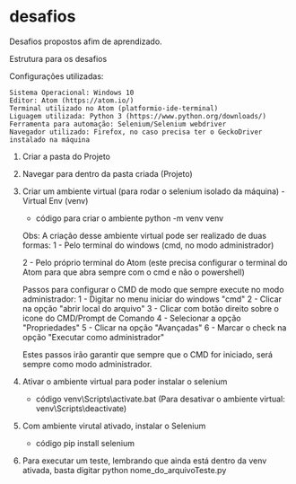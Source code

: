 # desafios
Desafios propostos afim de aprendizado.

Estrutura para os desafios

Configurações utilizadas:

	Sistema Operacional: Windows 10
	Editor: Atom (https://atom.io/)
	Terminal utilizado no Atom (platformio-ide-terminal)
	Liguagem utilizada: Python 3 (https://www.python.org/downloads/)
	Ferramenta para automação: Selenium/Selenium webdriver
	Navegador utilizado: Firefox, no caso precisa ter o GeckoDriver instalado na máquina




1. Criar a pasta do Projeto
2. Navegar para dentro da pasta criada (Projeto)
3. Criar um ambiente virtual (para rodar o selenium isolado da máquina) - Virtual Env (venv)

	- código para criar o ambiente
	  python -m venv venv

	Obs: A criação desse ambiente virtual pode ser realizado de duas formas:
	1 - Pelo terminal do windows (cmd, no modo administrador)

	2 - Pelo próprio terminal do Atom (este precisa configurar o terminal do Atom para que abra sempre com o cmd e não o powershell)

	Passos para configurar o CMD de modo que sempre execute no modo administrador:
	1 - Digitar no menu iniciar do windows "cmd"
	2 - Clicar na opção "abrir local do arquivo"
	3 - Clicar com botão direito sobre o icone do CMD/Prompt de Comando
	4 - Selecionar a opção "Propriedades"
	5 - Clicar na opção "Avançadas"
	6 - Marcar o check na opção "Executar como administrador"

	Estes passos irão garantir que sempre que o CMD for iniciado, será sempre como modo administrador.


4. Ativar o ambiente virtual para poder instalar o selenium

	- código
	  venv\Scripts\activate.bat
	  (Para desativar o ambiente virtual: venv\Scripts\deactivate)

5. Com ambiente virutal ativado, instalar o Selenium

	- código
	  pip install selenium

6. Para executar um teste, lembrando que ainda está dentro da venv ativada, basta digitar python nome_do_arquivoTeste.py
